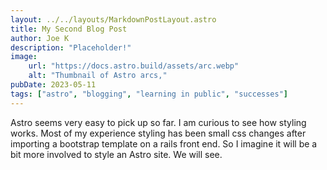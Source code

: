 ```yaml
---
layout: ../../layouts/MarkdownPostLayout.astro
title: My Second Blog Post
author: Joe K
description: "Placeholder!"
image: 
    url: "https://docs.astro.build/assets/arc.webp"
    alt: "Thumbnail of Astro arcs,"
pubDate: 2023-05-11
tags: ["astro", "blogging", "learning in public", "successes"]
---
```

Astro seems very easy to pick up so far. I am curious to see how styling works. Most of my experience styling has been small css changes after importing a bootstrap template on a rails front end. So I imagine it will be a bit more involved to style an Astro site. We will see.